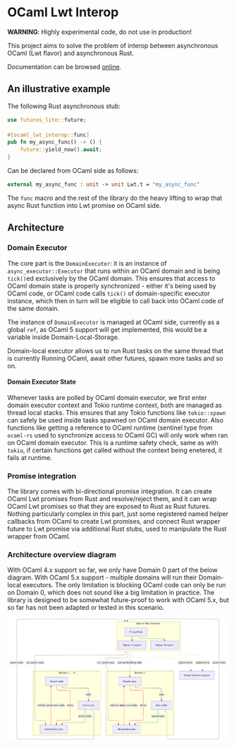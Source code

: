 # OCaml Lwt Interop

**WARNING**: Highly experimental code, do not use in production!

This project aims to solve the problem of interop between asynchronous OCaml (Lwt flavor) and asynchronous Rust.

Documentation can be browsed [online](http://olkhovskiy.me/ocaml-lwt-interop).

## An illustrative example

The following Rust asynchronous stub:

```rust
use futures_lite::future;

#[ocaml_lwt_interop::func]
pub fn my_async_func() -> () {
    future::yield_now().await;
}
```

Can be declared from OCaml side as follows:

```ocaml
external my_async_func : unit -> unit Lwt.t = "my_async_func"
```

The `func` macro and the rest of the library do the heavy lifting to wrap that
async Rust function into Lwt promise on OCaml side.

## Architecture

### Domain Executor

The core part is the `DomainExecutor`: it is an instance of
`async_executor::Executor` that runs within an OCaml domain and is being
`tick()`ed exclusively by the OCaml domain. This ensures that access to OCaml
domain state is properly synchronized - either it's being used by OCaml code, or
OCaml code calls `tick()` of domain-specific executor instance, which then in
turn will be eligible to call back into OCaml code of the same domain.

The instance of `DomainExecutor` is managed at OCaml side, currently as a global
`ref`, as OCaml 5 support will get implemented, this would be a variable inside
Domain-Local-Storage.

Domain-local executor allows us to run Rust tasks on the same thread that is
currently Running OCaml, await other futures, spawn more tasks and so on.
 
#### Domain Executor State

Whenever tasks are polled by OCaml domain executor, we first enter domain
executor context and Tokio runtime context, both are managed as thread local
stacks. This ensures that any Tokio functions like `tokio::spawn` can safely be
used inside tasks spawned on OCaml domain executor. Also functions like getting
a reference to OCaml runtime (sentinel type from `ocaml-rs` used to synchronize
access to OCaml GC) will only work when ran on OCaml domain executor. This is a
runtime safety check, same as with `tokio`, if certain functions get called
without the context being enetered, it fails at runtime.

### Promise integration

The library comes with bi-directional promise integration. It can create OCaml
Lwt promises from Rust and resolve/reject them, and it can wrap OCaml Lwt
promises so that they are exposed to Rust as Rust futures. Nothing particularly
complex in this part, just some registered named helper callbacks from OCaml to
create Lwt promises, and connect Rust wrapper future to Lwt promise via
additional Rust stubs, used to manipulate the Rust wrapper from OCaml.

### Architecture overview diagram

With OCaml 4.x support so far, we only have Domain 0 part of the below diagram.
With OCaml 5.x support - multiple domains will run their Domain-local executors.
The only limitation is blocking OCaml code can only be run on Domain 0, which
does not sound like a big limitation in practice. The library is designed to be
somewhat future-proof to work with OCaml 5.x, but so far has not been adapted or
tested in this scenario.

![arch-diagram](./arch-diagram.png)
